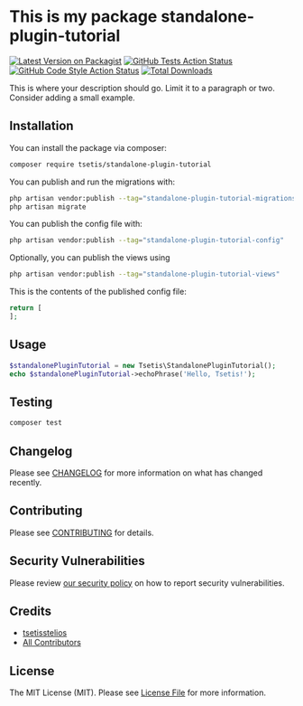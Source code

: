 # This is my package standalone-plugin-tutorial

[![Latest Version on Packagist](https://img.shields.io/packagist/v/tsetis/standalone-plugin-tutorial.svg?style=flat-square)](https://packagist.org/packages/tsetis/standalone-plugin-tutorial)
[![GitHub Tests Action Status](https://img.shields.io/github/actions/workflow/status/tsetis/standalone-plugin-tutorial/run-tests.yml?branch=main&label=tests&style=flat-square)](https://github.com/tsetis/standalone-plugin-tutorial/actions?query=workflow%3Arun-tests+branch%3Amain)
[![GitHub Code Style Action Status](https://img.shields.io/github/actions/workflow/status/tsetis/standalone-plugin-tutorial/fix-php-code-styling.yml?branch=main&label=code%20style&style=flat-square)](https://github.com/tsetis/standalone-plugin-tutorial/actions?query=workflow%3A"Fix+PHP+code+styling"+branch%3Amain)
[![Total Downloads](https://img.shields.io/packagist/dt/tsetis/standalone-plugin-tutorial.svg?style=flat-square)](https://packagist.org/packages/tsetis/standalone-plugin-tutorial)



This is where your description should go. Limit it to a paragraph or two. Consider adding a small example.

## Installation

You can install the package via composer:

```bash
composer require tsetis/standalone-plugin-tutorial
```

You can publish and run the migrations with:

```bash
php artisan vendor:publish --tag="standalone-plugin-tutorial-migrations"
php artisan migrate
```

You can publish the config file with:

```bash
php artisan vendor:publish --tag="standalone-plugin-tutorial-config"
```

Optionally, you can publish the views using

```bash
php artisan vendor:publish --tag="standalone-plugin-tutorial-views"
```

This is the contents of the published config file:

```php
return [
];
```

## Usage

```php
$standalonePluginTutorial = new Tsetis\StandalonePluginTutorial();
echo $standalonePluginTutorial->echoPhrase('Hello, Tsetis!');
```

## Testing

```bash
composer test
```

## Changelog

Please see [CHANGELOG](CHANGELOG.md) for more information on what has changed recently.

## Contributing

Please see [CONTRIBUTING](.github/CONTRIBUTING.md) for details.

## Security Vulnerabilities

Please review [our security policy](../../security/policy) on how to report security vulnerabilities.

## Credits

- [tsetisstelios](https://github.com/tsetis)
- [All Contributors](../../contributors)

## License

The MIT License (MIT). Please see [License File](LICENSE.md) for more information.
